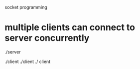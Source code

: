 socket programming


# multiple clients can connect to server concurrently
./server

./client      ./client      ./ client
